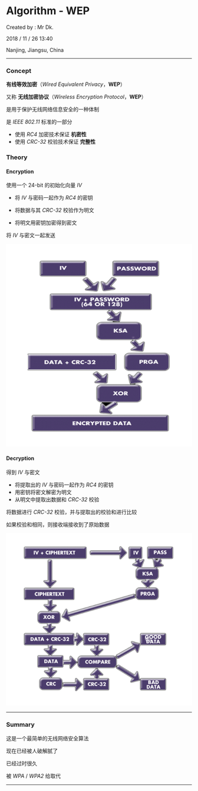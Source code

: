 # Algorithm - WEP

Created by : Mr Dk.

2018 / 11 / 26 13:40

Nanjing, Jiangsu, China

---

### Concept

__有线等效加密__（_Wired Equivalent Privacy_，__WEP__）

又称 __无线加密协议__（_Wireless Encryption Protocol_，__WEP__）

是用于保护无线网络信息安全的一种体制

是 _IEEE 802.11_ 标准的一部分

* 使用 _RC4_ 加密技术保证 __机密性__
* 使用 _CRC-32_ 校验技术保证 __完整性__

### Theory

#### Encryption

使用一个 24-bit 的初始化向量 _IV_

* 将 _IV_ 与密码一起作为 _RC4_ 的密钥

* 将数据与其 _CRC-32_ 校验作为明文

* 将明文用密钥加密得到密文

将 _IV_ 与密文一起发送

![wep-encryption](../img/wep-encryption.png)

#### Decryption

得到 _IV_ 与密文

* 将提取出的 _IV_ 与密码一起作为 _RC4_ 的密钥
* 用密钥将密文解密为明文
* 从明文中提取出数据和 _CRC-32_ 校验

将数据进行 _CRC-32_ 校验，并与提取出的校验和进行比较

如果校验和相同，则接收端接收到了原始数据

![wep-decryption](../img/wep-decryption.png)

---

### Summary

这是一个最简单的无线网络安全算法

现在已经被人破解腻了

已经过时很久

被 _WPA_ / _WPA2_ 给取代

---

